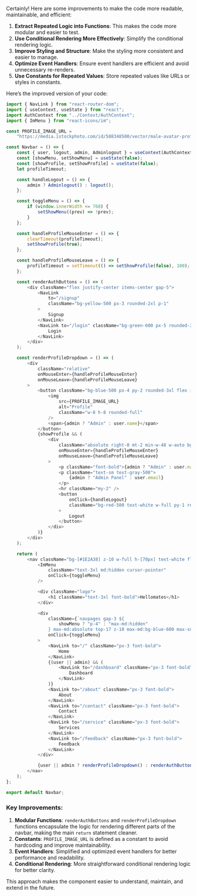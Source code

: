 Certainly! Here are some improvements to make the code more readable, maintainable, and efficient:

1. **Extract Repeated Logic into Functions**: This makes the code more modular and easier to test.
2. **Use Conditional Rendering More Effectively**: Simplify the conditional rendering logic.
3. **Improve Styling and Structure**: Make the styling more consistent and easier to manage.
4. **Optimize Event Handlers**: Ensure event handlers are efficient and avoid unnecessary re-renders.
5. **Use Constants for Repeated Values**: Store repeated values like URLs or styles in constants.

Here’s the improved version of your code:

```javascript
import { NavLink } from "react-router-dom";
import { useContext, useState } from "react";
import AuthContext from "../Context/AuthContext";
import { ImMenu } from "react-icons/im";

const PROFILE_IMAGE_URL =
    "https://media.istockphoto.com/id/588348500/vector/male-avatar-profile-picture-vector.jpg?s=170667a&w=0&k=20&c=U7ZWuV1XqwbsejEMF3lIKzUSeSBOex3iiYoicFQUr2A=";

const Navbar = () => {
    const { user, logout, admin, Adminlogout } = useContext(AuthContext);
    const [showMenu, setShowMenu] = useState(false);
    const [showProfile, setShowProfile] = useState(false);
    let profileTimeout;

    const handleLogout = () => {
        admin ? Adminlogout() : logout();
    };

    const toggleMenu = () => {
        if (window.innerWidth <= 768) {
            setShowMenu((prev) => !prev);
        }
    };

    const handleProfileMouseEnter = () => {
        clearTimeout(profileTimeout);
        setShowProfile(true);
    };

    const handleProfileMouseLeave = () => {
        profileTimeout = setTimeout(() => setShowProfile(false), 100);
    };

    const renderAuthButtons = () => (
        <div className="flex justify-center items-center gap-5">
            <NavLink
                to="/signup"
                className="bg-yellow-500 px-3 rounded-2xl p-1"
            >
                Signup
            </NavLink>
            <NavLink to="/login" className="bg-green-600 px-5 rounded-2xl p-1">
                Login
            </NavLink>
        </div>
    );

    const renderProfileDropdown = () => (
        <div
            className="relative"
            onMouseEnter={handleProfileMouseEnter}
            onMouseLeave={handleProfileMouseLeave}
        >
            <button className="bg-blue-500 px-4 py-2 rounded-3xl flex items-center gap-2">
                <img
                    src={PROFILE_IMAGE_URL}
                    alt="Profile"
                    className="w-8 h-8 rounded-full"
                />
                <span>{admin ? "Admin" : user.name}</span>
            </button>
            {showProfile && (
                <div
                    className="absolute right-0 mt-2 min-w-48 w-auto bg-white text-black shadow-lg rounded-md p-3"
                    onMouseEnter={handleProfileMouseEnter}
                    onMouseLeave={handleProfileMouseLeave}
                >
                    <p className="font-bold">{admin ? "Admin" : user.name}</p>
                    <p className="text-sm text-gray-500">
                        {admin ? "Admin Panel" : user.email}
                    </p>
                    <hr className="my-2" />
                    <button
                        onClick={handleLogout}
                        className="bg-red-500 text-white w-full py-1 rounded-md"
                    >
                        Logout
                    </button>
                </div>
            )}
        </div>
    );

    return (
        <nav className="bg-[#1E2A38] z-10 w-full h-[70px] text-white flex flex-wrap justify-around items-center">
            <ImMenu
                className="text-3xl md:hidden cursor-pointer"
                onClick={toggleMenu}
            />

            <div className="logo">
                <h1 className="text-3xl font-bold">Hellomates</h1>
            </div>

            <div
                className={`navpages gap-3 ${
                    showMenu ? "p-4" : "max-md:hidden"
                } max-md:absolute top-17 z-10 max-md:bg-blue-600 max-sm:text-sm flex justify-center items-center max-md:w-[100%] flex-wrap max-md:flex-col max-md:gap-5`}
                onClick={toggleMenu}
            >
                <NavLink to="/" className="px-3 font-bold">
                    Home
                </NavLink>
                {(user || admin) && (
                    <NavLink to="/dashboard" className="px-3 font-bold">
                        Dashboard
                    </NavLink>
                )}
                <NavLink to="/about" className="px-3 font-bold">
                    About
                </NavLink>
                <NavLink to="/contact" className="px-3 font-bold">
                    Contact
                </NavLink>
                <NavLink to="/service" className="px-3 font-bold">
                    Services
                </NavLink>
                <NavLink to="/feedback" className="px-3 font-bold">
                    Feedback
                </NavLink>
            </div>

            {user || admin ? renderProfileDropdown() : renderAuthButtons()}
        </nav>
    );
};

export default Navbar;
```

### Key Improvements:

1. **Modular Functions**: `renderAuthButtons` and `renderProfileDropdown` functions encapsulate the logic for rendering different parts of the navbar, making the main `return` statement cleaner.
2. **Constants**: `PROFILE_IMAGE_URL` is defined as a constant to avoid hardcoding and improve maintainability.
3. **Event Handlers**: Simplified and optimized event handlers for better performance and readability.
4. **Conditional Rendering**: More straightforward conditional rendering logic for better clarity.

This approach makes the component easier to understand, maintain, and extend in the future.
